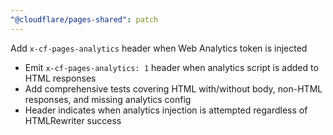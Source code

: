 ```yaml
---
"@cloudflare/pages-shared": patch
---
```


Add `x-cf-pages-analytics` header when Web Analytics token is injected

- Emit `x-cf-pages-analytics: 1` header when analytics script is added to HTML responses
- Add comprehensive tests covering HTML with/without body, non-HTML responses, and missing analytics config
- Header indicates when analytics injection is attempted regardless of HTMLRewriter success
